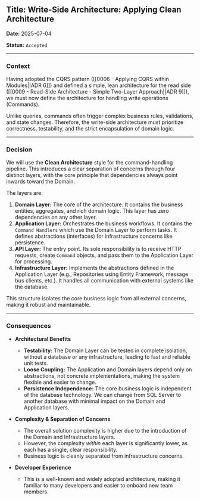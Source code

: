 ## **Title: Write-Side Architecture: Applying Clean Architecture**

**Date:** 2025-07-04

**Status:** `Accepted`

---

### **Context**

Having adopted the CQRS pattern ([[0006 - Applying CQRS within Modules||ADR 6]]) and defined a simple, lean architecture for the read side ([[0009 - Read-Side Architecture - Simple Two-Layer Approach||ADR 9]]), we must now define the architecture for handling write operations (Commands).

Unlike queries, commands often trigger complex business rules, validations, and state changes. Therefore, the write-side architecture must prioritize correctness, testability, and the strict encapsulation of domain logic.

---

### **Decision**

We will use the **Clean Architecture** style for the command-handling pipeline. This introduces a clear separation of concerns through four distinct layers, with the core principle that dependencies always point inwards toward the Domain.

The layers are:

1. **Domain Layer:** The core of the architecture. It contains the business entities, aggregates, and rich domain logic. This layer has zero dependencies on any other layer.
2. **Application Layer:** Orchestrates the business workflows. It contains the `Command Handlers` which use the Domain Layer to perform tasks. It defines abstractions (interfaces) for infrastructure concerns like persistence.
3. **API Layer:** The entry point. Its sole responsibility is to receive HTTP requests, create `Command` objects, and pass them to the Application Layer for processing.
4. **Infrastructure Layer:** Implements the abstractions defined in the Application Layer (e.g., Repositories using Entity Framework, message bus clients, etc.). It handles all communication with external systems like the database.

This structure isolates the core business logic from all external concerns, making it robust and maintainable.

---

### **Consequences**

- **Architectural Benefits**
    
    - **Testability:** The Domain Layer can be tested in complete isolation, without a database or any infrastructure, leading to fast and reliable unit tests.
    - **Loose Coupling:** The Application and Domain layers depend only on abstractions, not concrete implementations, making the system flexible and easier to change.
    - **Persistence Independence:** The core business logic is independent of the database technology. We can change from SQL Server to another database with minimal impact on the Domain and Application layers.
- **Complexity & Separation of Concerns**
    
    - The overall solution complexity is higher due to the introduction of the Domain and Infrastructure layers.
    - However, the complexity _within_ each layer is significantly lower, as each has a single, clear responsibility.
    - Business logic is cleanly separated from infrastructure concerns.
- **Developer Experience**
    
    - This is a well-known and widely adopted architecture, making it familiar to many developers and easier to onboard new team members.